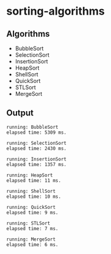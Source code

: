 # sorting-algorithms

## Algorithms
- BubbleSort
- SelectionSort
- InsertionSort
- HeapSort
- ShellSort
- QuickSort
- STLSort
- MergeSort

## Output
```
running: BubbleSort
elapsed time: 5309 ms.

running: SelectionSort
elapsed time: 2430 ms.

running: InsertionSort
elapsed time: 1357 ms.

running: HeapSort
elapsed time: 11 ms.

running: ShellSort
elapsed time: 10 ms.

running: QuickSort
elapsed time: 9 ms.

running: STLSort
elapsed time: 7 ms.

running: MergeSort
elapsed time: 6 ms.
```
